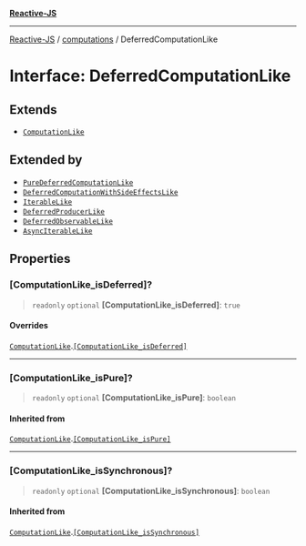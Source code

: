 [**Reactive-JS**](../../README.md)

***

[Reactive-JS](../../README.md) / [computations](../README.md) / DeferredComputationLike

# Interface: DeferredComputationLike

## Extends

- [`ComputationLike`](ComputationLike.md)

## Extended by

- [`PureDeferredComputationLike`](PureDeferredComputationLike.md)
- [`DeferredComputationWithSideEffectsLike`](DeferredComputationWithSideEffectsLike.md)
- [`IterableLike`](IterableLike.md)
- [`DeferredProducerLike`](DeferredProducerLike.md)
- [`DeferredObservableLike`](DeferredObservableLike.md)
- [`AsyncIterableLike`](AsyncIterableLike.md)

## Properties

### \[ComputationLike\_isDeferred\]?

> `readonly` `optional` **\[ComputationLike\_isDeferred\]**: `true`

#### Overrides

[`ComputationLike`](ComputationLike.md).[`[ComputationLike_isDeferred]`](ComputationLike.md#computationlike_isdeferred)

***

### \[ComputationLike\_isPure\]?

> `readonly` `optional` **\[ComputationLike\_isPure\]**: `boolean`

#### Inherited from

[`ComputationLike`](ComputationLike.md).[`[ComputationLike_isPure]`](ComputationLike.md#computationlike_ispure)

***

### \[ComputationLike\_isSynchronous\]?

> `readonly` `optional` **\[ComputationLike\_isSynchronous\]**: `boolean`

#### Inherited from

[`ComputationLike`](ComputationLike.md).[`[ComputationLike_isSynchronous]`](ComputationLike.md#computationlike_issynchronous)
